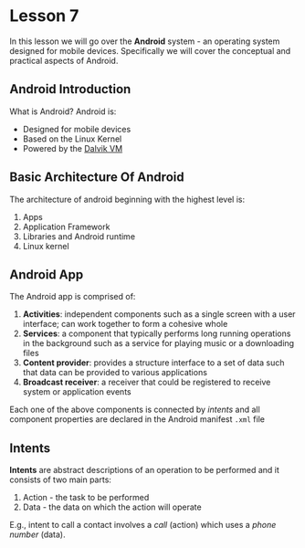 # Lesson 7

In this lesson we will go over the **Android** system - an operating system designed for mobile devices. Specifically we will cover the conceptual and practical aspects of Android.

## Android Introduction

What is Android? Android is:

- Designed for mobile devices
- Based on the Linux Kernel
- Powered by the [Dalvik VM](<https://en.wikipedia.org/wiki/Dalvik_(software)>)

## Basic Architecture Of Android

The architecture of android beginning with the highest level is:

1. Apps
2. Application Framework
3. Libraries and Android runtime
4. Linux kernel

## Android App

The Android app is comprised of:

1. **Activities**: independent components such as a single screen with a user interface; can work together to form a cohesive whole
2. **Services**: a component that typically performs long running operations in the background such as a service for playing music or a downloading files
3. **Content provider**: provides a structure interface to a set of data such that data can be provided to various applications
4. **Broadcast receiver**: a receiver that could be registered to receive system or application events

Each one of the above components is connected by _intents_ and all component properties are declared in the Android manifest `.xml` file

## Intents

**Intents** are abstract descriptions of an operation to be performed and it consists of two main parts:

1. Action - the task to be performed
2. Data - the data on which the action will operate

E.g., intent to call a contact involves a _call_ (action) which uses a _phone number_ (data).
